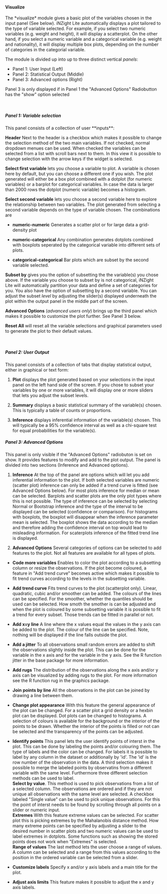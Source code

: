 <h4>Visualize</h4>
The *visualize* module gives a basic plot of the variables chosen in the input 
panel (See below). iNZight Lite automatically displays a plot tailored to the 
type of variable selected. For example, if you select two numeric variables 
(e.g. weight and height), it will display a scatterplot. On the other hand, if 
you select a numeric variable and a categorical variable (e.g. weight and 
nationality), it will display multiple box plots, depending on the number of 
categories in the categorial variable.

The module is divided up into up to three distinct vertical *panels*:

- Panel 1: User Input (Left)
- Panel 2: Statistical Output (Middle)
- Panel 3: Advanced options (Right)

Panel 3 is only displayed if in Panel 1 the "Advanced Options" Radiobutton has 
the "show" option selected

<br>

<h5> Panel 1: Variable selection </h5>
This panel consists of a collection of user **inputs**:

**Header** Next to the header is a checkbox which makes it possible to change 
the selection method of the two main variables. If not checked, normal dropdown 
menues can be used. When checked the variables can be selected from a list with 
scroll bars next to them. In this view it is possible to change selection with 
the arrow keys if the widget is selected.   

**Select first variable** lets you choose a variable to plot. A variable is 
chosen here by default, but you can choose a different one if you wish. The plot 
generated will either be a box plot combined with a dotplot (for numeric 
variables) or a barplot for categorical variables. In case the data is larger 
than 2000 rows the dotplot (numeric variable) becomes a histogram.

**Select second variable** lets you choose a second variable here to explore 
the relationship between two variables. The plot generated from selecting a 
second variable depends on the type of variable chosen. The combinations are 

- **numeric-numeric** Generates a scatter plot or for large data a grid-density 
plot

- **numeric-categorical** Any combination generates dotplots combined with 
boxplots seperated by the categorical variable into different sets of plots.

- **categorical-categorical** Bar plots which are subset by the second variable 
selected.  

**Subset by** gives you the option of subsetting the the variable(s) you 
chose above. If the variable you choose to subset by is not categorical, iNZight 
Lite will automatically partition your data and define a set of categories for 
you. You also have the option of subsetting by a second variable. You can adjust 
the subset *level* by adjusting the slider(s) displayed underneath the plot 
within the output panel in the middle part of the screen.

**Advanced Options** (*advanced users only*) brings up the third panel which 
makes it possible to customize the plot further. See Panel 3 below.

**Reset All** will reset all the variable selections and graphical parameters 
used to generate the plot to their default values.

<br>

<h5> Panel 2: User Output </h5>
This panel consists of a collection of tabs that display statistical output, 
either in graphical or text form:

1. **Plot** displays the plot generated based on your selections in the input 
panel on the left hand side of the screen. If you chose to subset your variables 
by one or more variables, it will display one or more sliders that lets you 
adjust the subset levels.

2. **Summary** displays a basic statistical summary of the variable(s) chosen. 
This is typically a table of counts or proportions.

3. **Inference** displays inferential information of the variable(s) chosen. 
This will typically be a 95% confidence interval as well as a chi-square test 
for equal probabilities for the variable(s).

<h5> Panel 3: Advanced Options </h5>
This panel is only visible if the "Advanced Options" radiobuton is set on show. 
It provides features to modify and add to the plot output. The panel is divided 
into two sections (Inference and Advanced options).

1. **Inference** At the top of the panel are options which will let you add 
inferential information to the plot. If both selected variables are numeric 
(scatter plot) inference can only be added if a trend curve is fitted (see 
Advanced Options below). For most plots inference for median or mean can be 
selected. Barplots and scatter plots are the only plot types where this is not 
possible. The type of inference can be selected by selecting Normal or Bootstrap 
inference and the type of the interval to be displayed can be selected 
(confidence or comparison). For histograms with boxplots, the boxplot will 
disappear when the inference parameter mean is selected. The boxplot shows the 
data according to the median and therefore adding the confidence interval on top 
would lead to misleading information. For scaterplots inference of the fitted 
trend line is displayed.  

2. **Advanced Options** Several categories of options can be selected to add 
features to the plot. Not all features are available for all types of plots. 

- **Code more variables** Enables to color the plot according to a subsetting 
column or resize the observations. If the plot become coloured, a feature in 
"Add trend curve" becomes active which makes it possible to fit trend curves 
according to the levels in the subsetting variable.

- **Add trend curve** Fits trend curves to the plot (scatterplot only). Linear, 
quadratic, cubic and/or smoother can be added. The colours of the lines can be 
specified. For the smoother, whether the quantiles should be used can be 
selected. How smoth the smother is can be adjusted and when the plot is 
coloured by some subsetting variable it is possible to fit a trend for every 
subset. Those trends can be fitted in parallel or not.

- **Add x=y line** A line where the x values equal the values in the y axis can 
be added to the plot. The colour of the line can be specified. Note, nothing 
will be displayed if the line falls outside the plot.

- **Add a jitter** To all observations small random errors are added to shift 
the observations slightly inside the plot. This can be done for the variable in 
the x axis and for the variable in the y axis. See the R function jitter in the 
base package for more information.

- **Add rugs** The distribution of the observations along the x axis and/or y 
axis can be visualized by adding rugs to the plot. For more information see the 
R function rug in the graphics package.

- **Join points by line** All the observations in the plot can be joined by 
drawing a line between them.

- **Change plot appearance** With this feature the general appearance of the 
plot can be changed. For a scatter plot a grid density or a hexbin plot can be 
displayed.  Dot plots can be changed to histograms. A selection of colours is 
available for the background or the interior of the points to be drawn. Whether 
the interior of the points is filled or not can be selected and the transparency 
of the points can be adjusted.

- **Identify points** This panel lets the user identify points of interst in the 
plot. This can be done by labeling the points and/or colouring them. The type of 
labels and the color can be changed. For labels it is possible to label by any 
column in the dataset or additionally by 'id'. The 'id' is the row number of the 
observation in the data. A third selection makes it possible to merge the 
labeled points by observatins from a different variable with the same level.
Furthermore three different selection methods can be used to label. <br>
**Select by value**. This method is used to pick observations from a list of a 
selected column. The observations are ordered and if they are not unique all 
observations with the same level are selected. A checkbox labeled "Single value" 
can be used to pick unique observations. For this the point of interst needs to 
be found by scrolling through all points on a slider or numeric input. <br>
**Extremes** With this feature extreme values can be selected. For scatter plot 
this is picking extremes by the Mahalanobis distance method. How many extreme 
points can be specified by adjusting a slider to the desired number in scatter 
plots and two numeric values can be used to label extremes in dotplots. Some 
functions such as showing the stored points does not work when "Extremes" is 
selected. <br>
**Range of values** The last method lets the user choose a range of values. A 
column can be selected and a range from this values according to the position in 
the ordered variable can be selected from a slider.

- **Customize labels** Specify x and/or y axis labels and a main title for the 
plot.

- **Adjust axis limits** This feature makes it possible to adjust the x and y 
axis labels.

